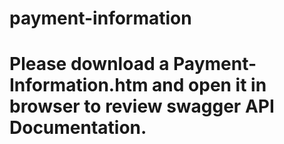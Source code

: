 # payment-information

# Please download a Payment-Information.htm and open it in browser to review swagger API Documentation. 
